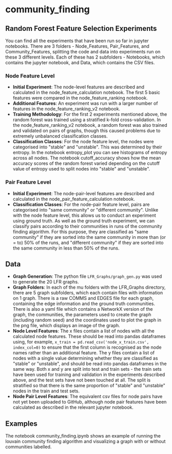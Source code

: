 # community_finding

## Random Forest Feature Selection Experiments
You can find all the experiments that have been run so far in jupyter notebooks. There are 3 folders - Node_Features, Pair_Features, and Community_Features, splitting the code and data into experiments run on these 3 different levels. Each of these has 2 subfolders - Notebooks, which contains the jupyter notebook, and Data, which contains the CSV files.
### Node Feature Level
- **Initial Experiment**: The node-level features are described and calculated in the node_feature_calculation notebook. The first 5 basic features were compared in the node_feature_ranking notebook.
- **Additional Features**: An experiment was run with a larger number of features in the node_feature_ranking_v2 notebook.
- **Training Methodology**: For the first 2 experiments mentioned above, the random forest was trained using a stratified k-fold cross-validation. In the node_feature_ranking_v2 notebook, a random forest was also trained and validated on pairs of graphs, though this caused problems due to extremely unbalanced classification classes.
- **Classification Classes**: For the node feature level, the nodes were categorised into "stable" and "unstable". This was determined by their entropy. In the notebook entropy_plot you can see histograms of entropy across all nodes. The notebook cutoff_accuracy shows how the mean accuracy scores of the random forest varied depending on the cutoff value of entropy used to split nodes into "stable" and "unstable".
### Pair Feature Level
- **Initial Experiment**: The node-pair-level features are described and calculated in the node_pair_feature_calculation notebook.
- **Classification Classes**: For the node-pair feature level, pairs are categorised into "same community" or "different community". Unlike with the node feature level, this allows us to conduct an experiment using ground truth. As well as the ground truth experiment, we can classify pairs according to their communities in runs of the community finding algorithm. For this purpose, they are classified as "same community" if they are sorted into the same community in more than (or = to) 50% of the runs, and "different community" if they are sorted into the same community in less than 50% of the runs.

## Data
- **Graph Generation**: The python file `LFR_Graphs/graph_gen.py` was used to generate the 20 LFR graphs.
- **Graph Folders**: In each of the mu folders with the LFR_Graphs directory, there are 5 graph subfolders, which each contain files with information on 1 graph. There is a raw COMMS and EDGES file for each graph, containing the edge information and the ground truth communities. There is also a yaml file which contains a NetworkX version of the graph, the communities, the parameters used to create the graph (including random seed) and the coordinates used to plot the graph in the png file, which displays an image of the graph.
- **Node Level Features**: The x files contain a list of nodes with all the calculated node features. These should be read into pandas dataframes using, for example, `x_train = pd.read_csv('node_x_train.csv', index_col=0)` to ensure that the first column is recognised as the node names rather than an additional feature. The y files contain a list of nodes with a single value determining whether they are classified as "stable" or "unstable", and should be read into pandas dataframes in the same way. Both x and y are split into test and train sets - the train sets have been used for training and validation in the experiments described above, and the test sets have not been touched at all. The split is stratified so that there is the same proportion of "stable" and "unstable" nodes in the train and test sets.
- **Node Pair Level Features**: The equivalent csv files for node pairs have not yet been uploaded to GitHub, although node pair features have been calculated as described in the relevant jupyter notebook.

## Examples
The notebook community_finding.ipynb shows an example of running the louvain community finding algorithm and visualizing a graph with or without communities labelled.
